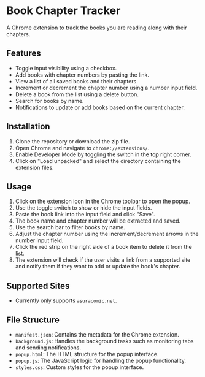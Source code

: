 # Book Chapter Tracker

A Chrome extension to track the books you are reading along with their chapters.

## Features

- Toggle input visibility using a checkbox.
- Add books with chapter numbers by pasting the link.
- View a list of all saved books and their chapters.
- Increment or decrement the chapter number using a number input field.
- Delete a book from the list using a delete button.
- Search for books by name.
- Notifications to update or add books based on the current chapter.

## Installation

1. Clone the repository or download the zip file.
2. Open Chrome and navigate to `chrome://extensions/`.
3. Enable Developer Mode by toggling the switch in the top right corner.
4. Click on "Load unpacked" and select the directory containing the extension files.

## Usage

1. Click on the extension icon in the Chrome toolbar to open the popup.
2. Use the toggle switch to show or hide the input fields.
3. Paste the book link into the input field and click "Save".
4. The book name and chapter number will be extracted and saved.
5. Use the search bar to filter books by name.
6. Adjust the chapter number using the increment/decrement arrows in the number input field.
7. Click the red strip on the right side of a book item to delete it from the list.
8. The extension will check if the user visits a link from a supported site and notify them if they want to add or update the book's chapter.

## Supported Sites

- Currently only supports `asuracomic.net`.

## File Structure

- `manifest.json`: Contains the metadata for the Chrome extension.
- `background.js`: Handles the background tasks such as monitoring tabs and sending notifications.
- `popup.html`: The HTML structure for the popup interface.
- `popup.js`: The JavaScript logic for handling the popup functionality.
- `styles.css`: Custom styles for the popup interface.
